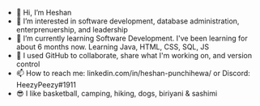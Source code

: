 - 👋 Hi, I’m Heshan
- 👀 I’m interested in software development, database administration, enterprenuership, and leadership
- 🌱 I’m currently learning Software Development. I've been learning for about 6 months now. Learning Java, HTML, CSS, SQL, JS
- 🤝 I used GitHub to collaborate, share what I'm working on, and version control
- 📫 How to reach me: linkedin.com/in/heshan-punchihewa/ or Discord: HeezyPeezy#1911
- 😎 I like basketball, camping, hiking, dogs, biriyani & sashimi

<!---
HeshanPunch/HeshanPunch is a ✨ special ✨ repository because its `README.md` (this file) appears on your GitHub profile.
You can click the Preview link to take a look at your changes.
--->
